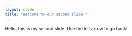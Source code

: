 ```yaml
---
layout: slide
title: "Welcome to our second slide!"
---
```

Hello, this is my second slide.
Use the left arrow to go back!
